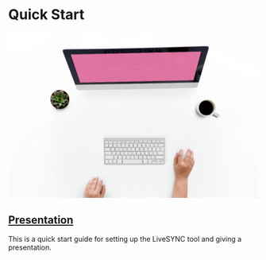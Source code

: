 # Quick Start

![Cover](img/StockSnap_CKRPG6ZEVZ_edited.jpg)

## [Presentation](presentation.md)

This is a quick start guide for setting up the LiveSYNC tool and giving a presentation.

